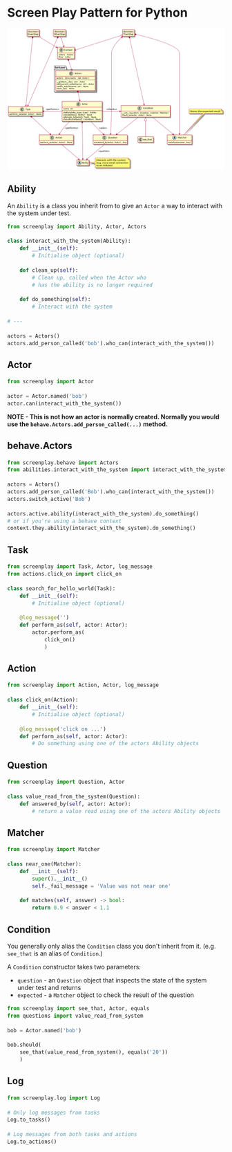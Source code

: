 # Screen Play Pattern for Python

![Class diagram](class_diagram.png)

## Ability

An ```Ability``` is a class you inherit from to give an ```Actor``` a way to
interact with the system under test.

``` python
from screenplay import Ability, Actor, Actors

class interact_with_the_system(Ability):
    def __init__(self):
        # Initialise object (optional)

    def clean_up(self):
        # Clean up, called when the Actor who
        # has the ability is no longer required

    def do_something(self):
        # Interact with the system

# ---

actors = Actors()
actors.add_person_called('bob').who_can(interact_with_the_system())
```

## Actor

``` python
from screenplay import Actor

actor = Actor.named('bob')
actor.can(interact_with_the_system())
```

**NOTE - This is not how an actor is normally created.
Normally you would use the `behave.Actors.add_person_called(...)` method.**

## behave.Actors

``` python
from screenplay.behave import Actors
from abilities.interact_with_the_system import interact_with_the_system

actors = Actors()
actors.add_person_called('Bob').who_can(interact_with_the_system())
actors.switch_active('Bob')

actors.active.ability(interact_with_the_system).do_something()
# or if you're using a behave context
context.they.ability(interact_with_the_system).do_something()
```

## Task

``` python
from screenplay import Task, Actor, log_message
from actions.click_on import click_on

class search_for_hello_world(Task):
    def __init__(self):
        # Initialise object (optional)

    @log_message('')
    def perform_as(self, actor: Actor):
        actor.perform_as(
            click_on()
            )
```

## Action

``` python
from screenplay import Action, Actor, log_message

class click_on(Action):
    def __init__(self):
        # Initialise object (optional)

    @log_message('click on ...')
    def perform_as(self, actor: Actor):
        # Do something using one of the actors Ability objects
```

## Question

``` python
from screenplay import Question, Actor

class value_read_from_the_system(Question):
    def answered_by(self, actor: Actor):
        # return a value read using one of the actors Ability objects
```

## Matcher

``` python
from screenplay import Matcher

class near_one(Matcher):
    def __init__(self):
        super().__init__()
        self._fail_message = 'Value was not near one'

    def matches(self, answer) -> bool:
        return 0.9 < answer < 1.1
```

## Condition

You generally only alias the ```Condition``` class you don't inherit from it.
(e.g. ```see_that``` is an alias of ```Condition```.)

A ```Condition``` constructor takes two parameters:

* ```question``` - an ```Question``` object that inspects the state of the
  system under test and returns
* ```expected``` - a ```Matcher``` object to check the result of the question

``` python
from screenplay import see_that, Actor, equals
from questions import value_read_from_system

bob = Actor.named('bob')

bob.should(
    see_that(value_read_from_system(), equals('20'))
    )
```

## Log

``` python
from screenplay.log import Log

# Only log messages from tasks
Log.to_tasks()

# Log messages from both tasks and actions
Log.to_actions()
```
